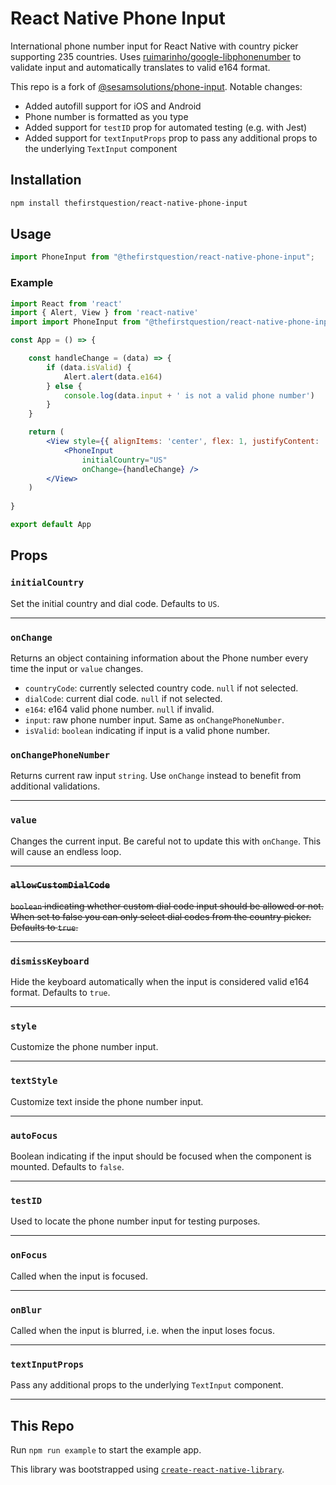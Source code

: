 # React Native Phone Input

International phone number input for React Native with country picker supporting 235 countries. Uses [ruimarinho/google-libphonenumber](https://github.com/ruimarinho/google-libphonenumber) to validate input and automatically translates to valid e164 format.

This repo is a fork of [@sesamsolutions/phone-input](https://github.com/sesamsolutions/react-native-phone-input). Notable changes:

- Added autofill support for iOS and Android
- Phone number is formatted as you type
- Added support for `testID` prop for automated testing (e.g. with Jest)
- Added support for `textInputProps` prop to pass any additional props to the underlying `TextInput` component

## Installation

```sh
npm install thefirstquestion/react-native-phone-input
```

## Usage

```jsx
import PhoneInput from "@thefirstquestion/react-native-phone-input";
```

### Example

```jsx
import React from 'react'
import { Alert, View } from 'react-native'
import import PhoneInput from "@thefirstquestion/react-native-phone-input";

const App = () => {

    const handleChange = (data) => {
        if (data.isValid) {
            Alert.alert(data.e164)
        } else {
            console.log(data.input + ' is not a valid phone number')
        }
    }

    return (
        <View style={{ alignItems: 'center', flex: 1, justifyContent: 'center' }}>
            <PhoneInput
                initialCountry="US"
                onChange={handleChange} />
        </View>
    )
    
}

export default App
```

## Props

### `initialCountry`

Set the initial country and dial code. Defaults to `US`.

---

### `onChange`

Returns an object containing information about the Phone number every time the input or `value` changes.

- `countryCode`: currently selected country code. `null` if not selected.
- `dialCode`: current dial code. `null` if not selected.
- `e164`: e164 valid phone number. `null` if invalid.
- `input`: raw phone number input. Same as `onChangePhoneNumber`.
- `isValid`: `boolean` indicating if input is a valid phone number.

### `onChangePhoneNumber`

Returns current raw input `string`. Use `onChange` instead to benefit from additional validations.

---

### `value`

Changes the current input. Be careful not to update this with `onChange`. This will cause an endless loop.

---

### ~~`allowCustomDialCode`~~

~~`boolean` indicating whether custom dial code input should be allowed or not. When set to false you can only select dial codes from the country picker. Defaults to `true`.~~

---

### `dismissKeyboard`

Hide the keyboard automatically when the input is considered valid e164 format. Defaults to `true`.

---

### `style`

Customize the phone number input.

---

### `textStyle`

Customize text inside the phone number input.

---

### `autoFocus`

Boolean indicating if the input should be focused when the component is mounted. Defaults to `false`.

---

### `testID`

Used to locate the phone number input for testing purposes.

---

### `onFocus`

Called when the input is focused.

---

### `onBlur`

Called when the input is blurred, i.e. when the input loses focus.

---

### `textInputProps`

Pass any additional props to the underlying `TextInput` component.

---

## This Repo

Run `npm run example` to start the example app.

This library was bootstrapped using [`create-react-native-library`](https://callstack.github.io/react-native-builder-bob/create).
